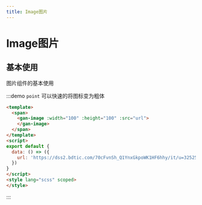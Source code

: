 ```yaml
---
title: Image图片
---
```


# Image图片

## 基本使用

图片组件的基本使用

:::demo `point` 可以快速的将图标变为粗体
```html {2}
<template>
  <span>
    <gan-image :width="100" :height="100" :src="url">
    </gan-image>
  </span>
</template>
<script>
export default {
  data: () => ({
    url: 'https://dss2.bdtic.com/70cFvnSh_Q1YnxGkpoWK1HF6hhy/it/u=3252521864,872614242&fm=26&gp=0.jpg'
  })
}
</script>
<style lang="scss" scoped>
</style>
```
:::